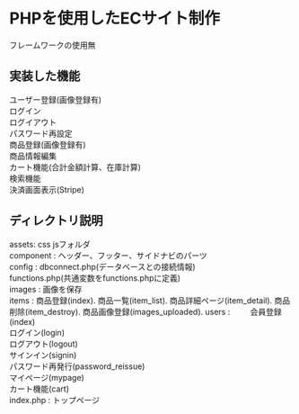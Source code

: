 # PHPを使用したECサイト制作  
フレームワークの使用無  

## 実装した機能  
ユーザー登録(画像登録有)  
ログイン  
ログイアウト  
パスワード再設定  
商品登録(画像登録有)  
商品情報編集  
カート機能(合計金額計算、在庫計算)  
検索機能  
決済画面表示(Stripe)  

## ディレクトリ説明  
assets: css jsフォルダ  
component : ヘッダー、フッター、サイドナビのパーツ  
config : 
  dbconnect.php(データベースとの接続情報)  
  functions.php(共通変数をfunctions.phpに定義)  
images : 画像を保存  
items : 
  商品登録(index). 
  商品一覧(item_list). 
  商品詳細ページ(item_detail). 
  商品削除(item_destroy). 
  商品画像登録(images_uploaded). 
users : 　　
  会員登録(index)  
  ログイン(login)  
  ログアウト(logout)  
  サインイン(signin)  
  パスワード再発行(password_reissue)  
  マイページ(mypage)  
  カート機能(cart)  
index.php : トップページ    
  
